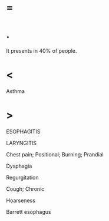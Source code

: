 # =

# .

It presents in 40% of people.

# <

Asthma

# >

ESOPHAGITIS

LARYNGITIS

Chest pain; Positional; Burning; Prandial

Dysphagia

Regurgitation

Cough; Chronic

Hoarseness

Barrett esophagus
